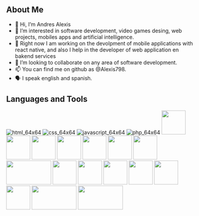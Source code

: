 ## About Me

- 👋 Hi, I’m Andres Alexis 
- 👀 I’m interested in software development, video games desing, web projects, mobiles apps and artificial intelligence.
- 🌱 Right now I am working on the devolpment of mobile applications with react native, and also I help in the developer of web application en bakend services
- 💞️ I’m looking to collaborate on any area of software development.
- 📫 You can find me on github as @Alexis798.
- 🗣️ I speak english and spanish.

## Languages and Tools

![html_64x64](https://github.com/Alexis798/Alexis798/assets/76502395/4fe4095f-059e-4c34-9da2-17922c7a7620) ![css_64x64](https://github.com/Alexis798/Alexis798/assets/76502395/ab733f8a-0fb0-42c4-a855-8ffdb849f386) ![javascript_64x64](https://github.com/Alexis798/Alexis798/assets/76502395/5606e2c1-883a-4cde-a059-09ea5aeb72b8) ![php_64x64](https://github.com/Alexis798/Alexis798/assets/76502395/852f9415-e5ab-4e6e-8a4b-bf77b54ffcb6) <img src="https://github.com/Alexis798/Alexis798/assets/76502395/1f420955-7003-431e-abca-037963eb582c" width="64" height="64"> <img src="https://github.com/Alexis798/Alexis798/assets/76502395/486f1dc9-83ac-40af-9b05-f64a07c5e349" width="64" height="64"> <img src="https://github.com/Alexis798/Alexis798/assets/76502395/5b444e81-77fd-40eb-8b62-3fe89a0c479a" width="64" height="64"> <img src="https://github.com/Alexis798/Alexis798/assets/76502395/04e8b5a6-51a7-4267-a50e-6bb6489da54d" width="64" height="64"> <img src="https://github.com/Alexis798/Alexis798/assets/76502395/dcddc33a-10e4-4546-af6f-f61b64f1a6a8" width="64" height="64"> <img src="https://github.com/Alexis798/Alexis798/assets/76502395/bf04f9a1-9537-4d4e-9f35-3040b0688f53" width="64" height="64"> <img src="https://github.com/Alexis798/Alexis798/assets/76502395/be6eb1ac-3e81-446d-ac96-9a5703fcf7d6" width="64" height="64"> <img src="https://github.com/Alexis798/Alexis798/assets/76502395/8c16c701-fe4d-4e6b-89c4-e9ec6c6ea0bd" width="120" height="64"> <img src="https://github.com/Alexis798/Alexis798/assets/76502395/2122ab70-d566-427c-a7e6-3fc5a2590b8a" width="64" height="64"> <img src="https://github.com/Alexis798/Alexis798/assets/76502395/5321764f-a965-4c35-981e-1da60e335f57" width="64" height="64"> <img src="https://github.com/Alexis798/Alexis798/assets/76502395/8ddb32ac-32c4-4e33-9ea8-30b362040778" width="64" height="64"> <img src="https://github.com/Alexis798/Alexis798/assets/76502395/96ce48a3-9d49-4094-aa5d-4ce2148ad69b" width="64" height="64"> <img src="https://github.com/Alexis798/Alexis798/assets/76502395/e7dd4658-24d5-4c3c-b5a4-235f2959daac" width="64" height="64"> <img src="https://github.com/Alexis798/Alexis798/assets/76502395/7155922c-7c44-40d0-b9d8-4200d113cc00" width="64" height="64"> <img src="https://github.com/Alexis798/Alexis798/assets/76502395/c8c98eae-7f43-45b3-af6f-cbb1928090e5" width="120" height="64"> <img src="https://github.com/Alexis798/Alexis798/assets/76502395/36918016-e51d-43f2-88e1-2270eb1730c2" width="120" height="64">

<!---
Alexis798/Alexis798 is a ✨ special ✨ repository because its `README.md` (this file) appears on your GitHub profile.
You can click the Preview link to take a look at your changes.
--->
